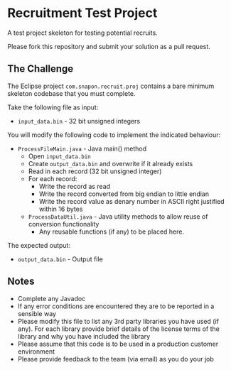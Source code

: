 Recruitment Test Project
===========

A test project skeleton for testing potential recruits.

Please fork this repository and submit your solution as a pull request.

The Challenge
----------

The Eclipse project `com.snapon.recruit.proj` contains a bare minimum skeleton codebase that you must complete.

Take the following file as input:

* `input_data.bin` - 32 bit unsigned integers

You will modify the following code to implement the indicated behaviour:

* `ProcessFileMain.java` - Java main() method
   * Open `input_data.bin`
   * Create `output_data.bin` and overwrite if it already exists
   * Read in each record (32 bit unsigned integer)
   * For each record: 
      * Write the record as read
      * Write the record converted from big endian to little endian
      * Write the record value as denary number in ASCII right justified within 16 bytes
  * `ProcessDataUtil.java` - Java utility methods to allow reuse of conversion functionality
     * Any reusable functions (if any) to be placed here.

The expected output:

* `output_data.bin`	- Output file

Notes
--------
* Complete any Javadoc
* If any error conditions are encountered they are to be reported in a sensible way
* Please modify this file to list any 3rd party libraries you have used (if any). For each library provide brief details of the license terms of the library and why you have included the library
* Please assume that this code is to be used in a production customer environment
* Please provide feedback to the team (via email) as you do your job
